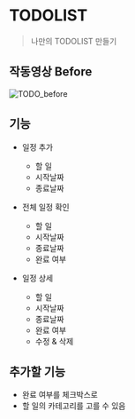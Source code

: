 # TODOLIST

> 나만의 TODOLIST 만들기

## 작동영상 Before

![TODO_before](TODO_before.gif)

## 기능

- 일정 추가
  - 할 일 
  - 시작날짜
  - 종료날짜



- 전체 일정 확인 
  - 할 일
  - 시작날짜
  - 종료날짜
  - 완료 여부



- 일정 상세
  - 할 일
  - 시작날짜
  - 종료날짜
  - 완료 여부 
  - 수정 & 삭제



## 추가할 기능

- 완료 여부를 체크박스로
- 할 일의 카테고리를 고를 수 있음

